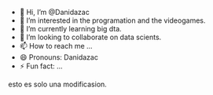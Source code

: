 - 👋 Hi, I’m @Danidazac
- 👀 I’m interested in the programation and the videogames.
- 🌱 I’m currently learning big dta.
- 💞️ I’m looking to collaborate on data scients.
- 📫 How to reach me ...
- 😄 Pronouns: Danidazac
- ⚡ Fun fact: ...

<!---
Danidazac/Danidazac is a ✨ special ✨ repository because its `README.md` (this file) appears on your GitHub profile.
You can click the Preview link to take a look at your changes.
--->

esto es solo una modificasion.
